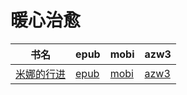 # 暖心治愈

| 书名 | epub | mobi | azw3 |
| --- | --- | --- | --- |
| [米娜的行进](http://ct.dalanmei.com/f/31084289-572009321-c53ce4) | [epub](http://ct.dalanmei.com/f/31084289-572009321-c53ce4) | [mobi](http://ct.dalanmei.com/f/31084289-571562477-64f3de) | [azw3](http://ct.dalanmei.com/f/31084289-571910989-176bc9) |
